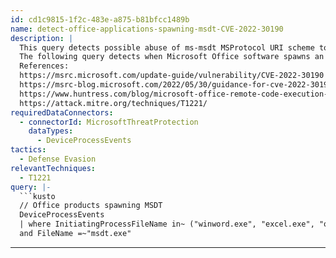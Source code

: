 ```yaml
---
id: cd1c9815-1f2c-483e-a875-b81bfcc1489b
name: detect-office-applications-spawning-msdt-CVE-2022-30190
description: |
  This query detects possible abuse of ms-msdt MSProtocol URI scheme to load and execute malicious code via Microsoft Support Diagnostic Tool Vulnerability (CVE-2022-30190).
  The following query detects when Microsoft Office software spawns an instance of the MSDT utility, msdt.exe.
  References:
  https://msrc.microsoft.com/update-guide/vulnerability/CVE-2022-30190
  https://msrc-blog.microsoft.com/2022/05/30/guidance-for-cve-2022-30190-microsoft-support-diagnostic-tool-vulnerability/
  https://www.huntress.com/blog/microsoft-office-remote-code-execution-follina-msdt-bug
  https://attack.mitre.org/techniques/T1221/
requiredDataConnectors:
  - connectorId: MicrosoftThreatProtection
    dataTypes:
      - DeviceProcessEvents
tactics:
  - Defense Evasion
relevantTechniques:
  - T1221
query: |-
  ```kusto
  // Office products spawning MSDT
  DeviceProcessEvents
  | where InitiatingProcessFileName in~ ("winword.exe", "excel.exe", "outlook.exe", "powerpnt.exe")
  and FileName =~"msdt.exe"
  ```
---
```


